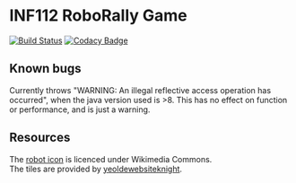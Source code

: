 # INF112 RoboRally Game
[![Build Status](https://travis-ci.com/inf112-v20/Team-Vent.svg?branch=master)](https://travis-ci.com/inf112-v20/Team-Vent)
[![Codacy Badge](https://api.codacy.com/project/badge/Grade/17d10a236ebc4b36a52a6bcb7ca5c838)](https://www.codacy.com/gh/inf112-v20/Team-Vent?utm_source=github.com&amp;utm_medium=referral&amp;utm_content=inf112-v20/Team-Vent&amp;utm_campaign=Badge_Grade)

## Known bugs
Currently throws "WARNING: An illegal reflective access operation has occurred", 
when the java version used is >8. This has no effect on function or performance, and is just a warning.

## Resources
The [robot icon](https://commons.wikimedia.org/wiki/File:Robot-icon.svg) is licenced under Wikimedia Commons.  
The tiles are provided by [yeoldewebsiteknight](http://www.yeoldewebsiteknight.co.uk/roborally​).
